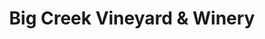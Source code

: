 ---
title: "Big Creek Vineyard & Winery"
url: /jim-thorpe/big-creek-vineyard-and-winery/
shop: wine
---